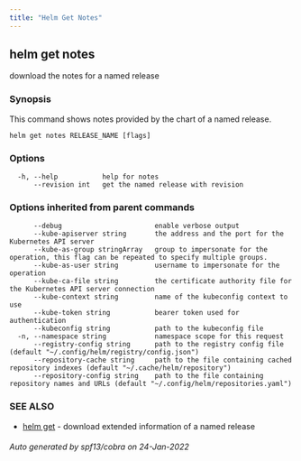 ```yaml
---
title: "Helm Get Notes"
---
```


## helm get notes

download the notes for a named release

### Synopsis


This command shows notes provided by the chart of a named release.


```
helm get notes RELEASE_NAME [flags]
```

### Options

```
  -h, --help           help for notes
      --revision int   get the named release with revision
```

### Options inherited from parent commands

```
      --debug                       enable verbose output
      --kube-apiserver string       the address and the port for the Kubernetes API server
      --kube-as-group stringArray   group to impersonate for the operation, this flag can be repeated to specify multiple groups.
      --kube-as-user string         username to impersonate for the operation
      --kube-ca-file string         the certificate authority file for the Kubernetes API server connection
      --kube-context string         name of the kubeconfig context to use
      --kube-token string           bearer token used for authentication
      --kubeconfig string           path to the kubeconfig file
  -n, --namespace string            namespace scope for this request
      --registry-config string      path to the registry config file (default "~/.config/helm/registry/config.json")
      --repository-cache string     path to the file containing cached repository indexes (default "~/.cache/helm/repository")
      --repository-config string    path to the file containing repository names and URLs (default "~/.config/helm/repositories.yaml")
```

### SEE ALSO

* [helm get](helm_get.md)	 - download extended information of a named release

###### Auto generated by spf13/cobra on 24-Jan-2022
